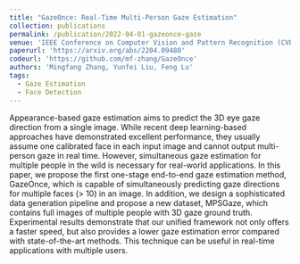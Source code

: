 ```yaml
---
title: "GazeOnce: Real-Time Multi-Person Gaze Estimation"
collection: publications
permalink: /publication/2022-04-01-gazeonce-gaze
venue: 'IEEE Conference on Computer Vision and Pattern Recognition (CVPR)'
paperurl: 'https://arxiv.org/abs/2204.09480'
codeurl: 'https://github.com/mf-zhang/GazeOnce'
authors: 'Mingfang Zhang, Yunfei Liu, Feng Lu'
tags:
  - Gaze Estimation
  - Face Detection
---
```


Appearance-based gaze estimation aims to predict the 3D eye gaze direction from a single image. While recent deep learning-based approaches have demonstrated excellent performance, they usually assume one calibrated face in each input image and cannot output multi-person gaze in real time. However, simultaneous gaze estimation for multiple people in the wild is necessary for real-world applications. In this paper, we propose the first one-stage end-to-end gaze estimation method, GazeOnce, which is capable of simultaneously predicting gaze directions for multiple faces (> 10) in an image. In addition, we design a sophisticated data generation pipeline and propose a new dataset, MPSGaze, which contains full images of multiple people with 3D gaze ground truth. Experimental results demonstrate that our unified framework not only offers a faster speed, but also provides a lower gaze estimation error compared with state-of-the-art methods. This technique can be useful in real-time applications with multiple users.